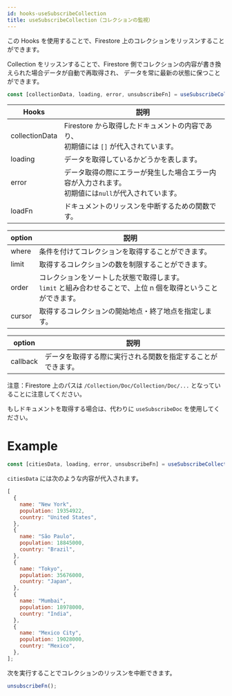 ```yaml
---
id: hooks-useSubscribeCollection
title: useSubscribeCollection（コレクションの監視）
---
```


この Hooks を使用することで、Firestore 上のコレクションをリッスンすることができます。

Collection をリッスンすることで、Firestore 側でコレクションの内容が書き換えられた場合データが自動で再取得され、
データを常に最新の状態に保つことができます。

```js
const [collectionData, loading, error, unsubscribeFn] = useSubscribeCollection(path, option);
```

| Hooks          | 説明                                                                                                   |
| -------------- | ------------------------------------------------------------------------------------------------------ |
| collectionData | Firestore から取得したドキュメントの内容であり、<br>初期値には `[]` が代入されています。               |
| loading        | データを取得しているかどうかを表します。                                                               |
| error          | データ取得の際にエラーが発生した場合エラー内容が入力されます。<br>初期値には`null`が代入されています。 |
| loadFn         | ドキュメントのリッスンを中断するための関数です。                                                       |

| option | 説明                                                                                                              |
| ------ | ----------------------------------------------------------------------------------------------------------------- |
| where  | 条件を付けてコレクションを取得することができます。                                                                |
| limit  | 取得するコレクションの数を制限することができます。                                                                |
| order  | コレクションをソートした状態で取得します。<br>`limit` と組み合わせることで、上位 n 個を取得ということができます。 |
| cursor | 取得するコレクションの開始地点・終了地点を指定します。                                                            |

| option   | 説明                                                         |
| -------- | ------------------------------------------------------------ |
| callback | データを取得する際に実行される関数を指定することができます。 |

注意：Firestore 上のパスは `/Collection/Doc/Collection/Doc/...` となっていることに注意してください。

もしドキュメントを取得する場合は、代わりに `useSubscribeDoc` を使用してください。

# Example

```js
const [citiesData, loading, error, unsubscribeFn] = useSubscribeCollection("/cities");
```

`citiesData` には次のような内容が代入されます。

```js
[
  {
    name: "New York",
    population: 19354922,
    country: "United States",
  },
  {
    name: "São Paulo",
    population: 18845000,
    country: "Brazil",
  },
  {
    name: "Tokyo",
    population: 35676000,
    country: "Japan",
  },
  {
    name: "Mumbai",
    population: 18978000,
    country: "India",
  },
  {
    name: "Mexico City",
    population: 19028000,
    country: "Mexico",
  },
];
```

次を実行することでコレクションのリッスンを中断できます。

```js
unsubscribeFn();
```

